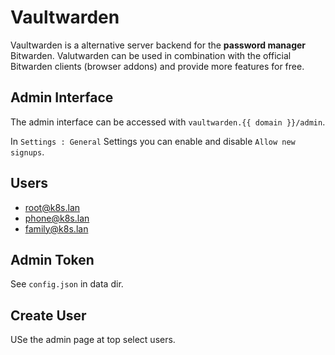 # Vaultwarden

Vaultwarden is a alternative server backend for the **password manager** Bitwarden. Valutwarden can be used in combination with the official Bitwarden clients (browser addons) and provide more features for free.

## Admin Interface

The admin interface can be accessed with `vaultwarden.{{ domain }}/admin`.

In `Settings : General` Settings you can enable and disable `Allow new signups`.

## Users

- root@k8s.lan
- phone@k8s.lan
- family@k8s.lan


## Admin Token

See `config.json` in data dir.


## Create User

USe the admin page at top select users.
